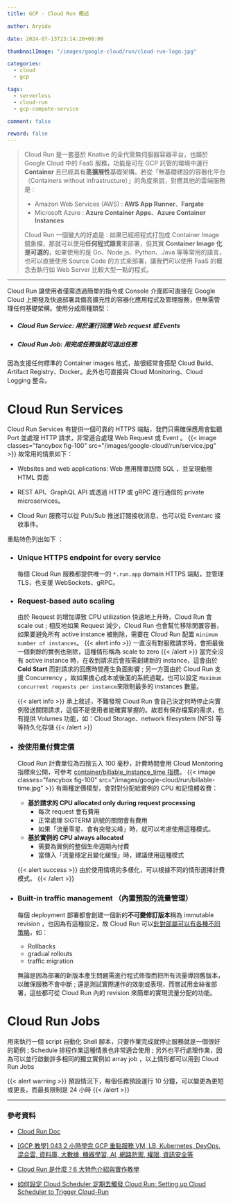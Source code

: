 ```yaml
---
title: GCP - Cloud Run 概述

author: Aryido

date: 2024-07-13T23:14:20+08:00

thumbnailImage: "/images/google-cloud/run/cloud-run-logo.jpg"

categories:
  - cloud
  - gcp

tags:
  - serverless
  - cloud-run
  - gcp-compute-service

comment: false

reward: false
---
```


<!--BODY-->

> Cloud Run 是一套基於 Knative 的全代管無伺服器容器平台，也屬於 Google Cloud 中的 FaaS 服務，功能是可在 GCP 託管的環境中運行 **Container** 且已經具有**高擴展性**基礎架構。若從「無基礎建設的容器化平台（Containers without infrastructure）」的角度來說，對應其他的雲端服務是 :
>
> - Amazon Web Services (AWS) : **AWS App Runner**、**Fargate**
> - Microsoft Azure : **Azure Container Apps**、**Azure Container Instances**
>
> Cloud Run 一個蠻大的好處是 : 如果已經把程式打包成 Container Image 鏡象檔，那就可以使用**任何程式語言**來部署，但其實 **Container Image 化是可選的**，如果使用的是 Go、Node.js、Python、Java 等等常用的語言，也可以直接使用 Source Code 的方式來部署，讓我們可以使用 FaaS 的概念去執行如 Web Server 比較大型一點的程式。

<!--more-->

---

Cloud Run 讓使用者僅需透過簡單的指令或 Console 介面即可直接在 Google Cloud 上開發及快速部署具備高擴充性的容器化應用程式及管理服務，但無需管理任何基礎架構。使用分成兩種類型：

- ##### Cloud Run Service: 用於運行回應 Web request 或 Events
- ##### Cloud Run Job: 用完成任務後就可退出任務

因為支援任何標準的 Container images 格式，故很經常會搭配 Cloud Build、Artifact Registry、Docker。此外也可直接與 Cloud Monitoring、Cloud Logging 整合。

# Cloud Run Services

Cloud Run Services 有提供一個可靠的 HTTPS 端點，我們只需確保應用會監聽 Port 並處理 HTTP 請求，非常適合處理 Web Request 或 Event 。
{{< image classes="fancybox fig-100" src="/images/google-cloud/run/service.jpg" >}}
故常用的情景如下：

- Websites and web applications: Web 應用簡單訪問 SQL ，並呈現動態 HTML 頁面

- REST API、GraphQL API 或透過 HTTP 或 gRPC 進行通信的 private microservices。

- Cloud Run 服務可以從 Pub/Sub 推送訂閱接收消息，也可以從 Eventarc 接收事件。

重點特色列出如下 ：

- ### Unique HTTPS endpoint for every service

  每個 Cloud Run 服務都提供唯一的 `*.run.app` domain HTTPS 端點，並管理 TLS，也支援 WebSockets、gRPC。

- ### Request-based auto scaling

  由於 Request 的增加導致 CPU utilization 快速地上升時，Cloud Run 會 scale out ; 相反地如果 Request 減少，Cloud Run 也會幫忙移除閒置容器，如果要避免所有 active instance 被刪除，需要在 Cloud Run 配置 `minimum number of instances`。
  {{< alert info >}}
  一直沒有對服務請求時，會把最後一個剩餘的實例也刪除，這種情形稱為 scale to zero
  {{< /alert >}}
  當完全沒有 active instance 時，在收到請求后會按需創建新的 instance，這會由於 **Cold Start** 而對請求的回應時間產生負面影響 ; 另一方面由於 Cloud Run 支援 Concurrency ，故如果擔心成本或後面的系統過載，也可以設定 `Maximum concurrent requests per instance`來限制最多的 instances 數量。

  {{< alert info >}}
  承上敘述，不難發現 Cloud Run 會自己決定何時停止向實例發送關閉請求，這個不是使用者能確實掌握的。故若有保存檔案的需求，也有提供 Volumes 功能，如：Cloud Storage、network filesystem (NFS) 等等持久化存儲
  {{< /alert >}}

- ### 按使用量付費定價

  Cloud Run 計費單位為四捨五入 100 毫秒，計費時間會用 Cloud Monitoring 指標來公開，可參考 [container/billable_instance_time 指標](https://cloud.google.com/monitoring/api/metrics_gcp#gcp-run)。
  {{< image classes="fancybox fig-100" src="/images/google-cloud/run/billable-time.jpg" >}}
  有兩種定價模型，會對對分配給實例的 CPU 和記憶體收費：

  - **基於請求的 CPU allocated only during request processing**
    - 每次 request 會有費用
    - 正常處理 SIGTERM 訊號的關閉會有費用
    - 如果「流量零星、會有突發尖峰」時，就可以考慮使用這種模式。
  - **基於實例的 CPU always allocated**
    - 需要為實例的整個生命週期內付費
    - 當傳入「流量穩定且變化緩慢」時，建議使用這種模式

  {{< alert success >}}
  由於使用情境的多樣化，可以根據不同的情形選擇計費模式。
  {{< /alert >}}

- ### Built-in traffic management （內置預設的流量管理）

  每個 deployment 部署都會創建一個新的**不可變修訂版本**稱為 immutable revision ，也因為有這種設定，故 Cloud Run 可以[針對部屬可以有各種不同策略](https://cloud.google.com/run/docs/rollouts-rollbacks-traffic-migration)，如：

  - Rollbacks
  - gradual rollouts
  - traffic migration

  無論是因為部署的新版本產生問題需進行程式修復而把所有流量導回舊版本，以確保服務不會中斷 ; 還是測試實際運作的效能或表現，而嘗試用金絲雀部署，這些都可從 Cloud Run 內的 revision 來簡單的實現流量分配的功能。

# Cloud Run Jobs

用來執行一個 script 自動化 Shell 腳本，只要作業完成就停止服務就是一個很好的範例 ; Schedule 排程作業這種情景也非常適合使用 ; 另外也平行處理作業，因為可以並行啟動許多相同的獨立實例如 array job ，以上情形都可以用到 Cloud Run Jobs

{{< alert warning >}}
預設情況下，每個任務預設運行 10 分鐘，可以變更為更短或更長，而最長限制是 24 小時
{{< /alert >}}

---

### 參考資料

- [Cloud Run Doc](https://cloud.google.com/run/docs/overview/what-is-cloud-run)

- [[GCP 教學] 043 2 小時學完 GCP 重點服務 VM, LB, Kubernetes, DevOps, 混合雲, 資料庫, 大數據, 機器學習, AI, 網路防禦, 權限, 資訊安全等](https://www.youtube.com/watch?v=hQE14DX4LHQ&t=134s)

- [Cloud Run 是什麼？6 大特色介紹與實作教學](https://blog.cloud-ace.tw/application-modernization/serverless/cloud-run-overview-and-tutorial/)

- [如何設定 Cloud Scheduler 定期去觸發 Cloud Run: Setting up Cloud Scheduler to Trigger Cloud-Run](https://andy51002000.blogspot.com/2020/03/cloud-schedulercloud-run-setting-up.html)
